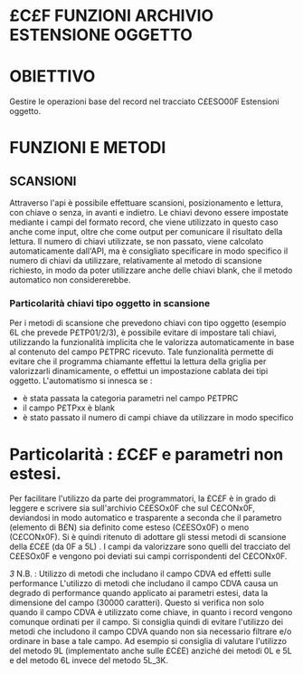 # £C£F FUNZIONI ARCHIVIO ESTENSIONE OGGETTO
# OBIETTIVO
Gestire le operazioni base del record nel tracciato C£ESO00F Estensioni oggetto.

# FUNZIONI E METODI
## SCANSIONI
Attraverso l'api è possibile effettuare scansioni, posizionamento e lettura, con chiave o senza, in avanti e indietro.
Le chiavi devono essere impostate mediante i campi del formato record, che viene utilizzato in questo caso anche come input, oltre che come output per comunicare il risultato della lettura.
Il numero di chiavi utilizzate, se non passato, viene calcolato automaticamente dall'API, ma è consigliato specificare in modo specifico il numero di chiavi da utilizzare, relativamente al metodo di scansione richiesto, in modo da poter utilizzare anche delle chiavi blank, che il metodo automatico non considererebbe.
### Particolarità chiavi tipo oggetto in scansione
Per i metodi di scansione che prevedono chiavi con tipo oggetto (esempio 6L che prevede P£TP01/2/3), è possibile evitare di impostare tali chiavi, utilizzando la funzionalità implicita che le valorizza automaticamente in base al contenuto del campo P£TPRC ricevuto.
Tale funzionalità permette di evitare che il programma chiamante effettui la lettura della griglia per valorizzarli dinamicamente, o effettui un impostazione cablata dei tipi oggetto.
L'automatismo si innesca se : 
-  è stata passata la categoria parametri nel campo P£TPRC
-  il campo P£TPxx è blank
-  è stato passato il numero di campi chiave da utilizzare in modo specifico

# Particolarità :  £C£F e parametri non estesi.
Per facilitare l'utilizzo da parte dei programmatori, la £C£F è in grado di leggere e scrivere sia sull'archivio C£ESOx0F che sul C£CONx0F, deviandosi in modo automatico e trasparente a seconda che il parametro (elemento di B£N) sia definito come esteso (C£ESOx0F) o meno (C£CONx0F).
Si è quindi ritenuto di adottare gli stessi metodi di scansione della £C£E (da 0F a 5L) .
I campi da valorizzare sono quelli del tracciato del C£ESOx0F e vengono poi deviati sui campi corrispondenti del C£CONx0F.

_3_ N.B. :  Utilizzo di metodi che includano il campo CDVA ed effetti sulle performance 
L'utilizzo di metodi che includano il campo CDVA causa un degrado di performance quando applicato ai parametri estesi, data la dimensione del campo (30000 caratteri).
Questo si verifica non solo quando il campo CDVA è utilizzato come chiave, in quanto i record vengono comunque ordinati per il campo.
Si consiglia quindi di evitare l'utilizzo dei metodi che includono il campo CDVA quando non sia necessario filtrare e/o ordinare in base a tale campo.
Ad esempio si consiglia di valutare l'utilizzo del metodo 9L (implementato anche sulle £C£E) anziché dei metodi 0L e 5L e del metodo 6L invece del metodo 5L_3K.
